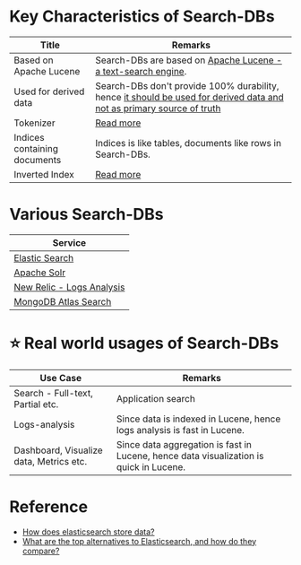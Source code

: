 # Key Characteristics of Search-DBs

| Title                        | Remarks                                                                                                                                                                                                 |
|------------------------------|---------------------------------------------------------------------------------------------------------------------------------------------------------------------------------------------------------|
| Based on Apache Lucene       | Search-DBs are based on [Apache Lucene - a text-search engine](https://lucene.apache.org/core/).                                                                                                        |
| Used for derived data        | Search-DBs don't provide 100% durability, hence [it should be used for derived data and not as primary source of truth](https://bonsai.io/blog/why-elasticsearch-should-not-be-your-primary-data-store) |
| Tokenizer                    | [Read more](Analysers.md)                                                                                                                                                                               |
| Indices containing documents | Indices is like tables, documents like rows in Search-DBs.                                                                                                                                              |
| Inverted Index               | [Read more](InvertedIndex.md)                                                                                                                                               |

# Various Search-DBs

| Service                                                                     |
|-----------------------------------------------------------------------------|
| [Elastic Search](ElasticSearch/Readme.md)                                   |
| [Apache Solr](ApacheSolr.md)                                                |
| [New Relic - Logs Analysis](../../12_ObservabilityLogsServices/NewRelic/Readme.md) |
| [MongoDB Atlas Search](MongoAtlasSearch.md)                                 |

# :star: Real world usages of Search-DBs

| Use Case                                | Remarks                                                                                |
|-----------------------------------------|----------------------------------------------------------------------------------------|
| Search - Full-text, Partial etc.        | Application search                                                                     |
| Logs-analysis                           | Since data is indexed in Lucene, hence logs analysis is fast in Lucene.                |
| Dashboard, Visualize data, Metrics etc. | Since data aggregation is fast in Lucene, hence data visualization is quick in Lucene. |

# Reference
- [How does elasticsearch store data?](https://stackoverflow.com/questions/57328151/how-does-elasticsearch-store-data)
- [What are the top alternatives to Elasticsearch, and how do they compare?](https://www.quora.com/What-are-the-top-alternatives-to-Elasticsearch-and-how-do-they-compare)